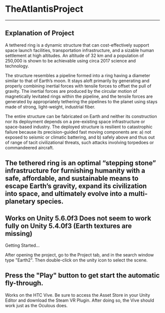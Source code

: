 ﻿# TheAtlantisProject

-----------------------------------------------------------------------------------------------------------------------------------------------
Explanation of Project
----------------------
A tethered ring is a dynamic structure that can cost-effectively support space launch facilities, transportation infrastructure, and a sizable human settlement at high altitudes. An altitude of 32 km and a population of 250,000 is shown to be achievable using circa 2017 science and technology.

The structure resembles a pipeline formed into a ring having a diameter similar to that of Earth’s moon. It stays aloft primarily by generating and properly combining inertial forces with tensile forces to offset the pull of gravity. The inertial forces are produced by the circular motion of magnetically levitated rings within the pipeline, and the tensile forces are generated by appropriately tethering the pipelines to the planet using stays made of strong, light-weight, industrial fiber.

The entire structure can be fabricated on Earth and neither its construction nor its deployment depends on a pre-existing space infrastructure or space-based industry. The deployed structure is resilient to catastrophic failure because its precision-guided fast moving components are: a) not exposed to seismic or climatic battering, and b) safely above and thus out of range of tacit civilizational threats, such attacks involving torpedoes or commandeered aircraft.

The tethered ring is an optimal “stepping stone” infrastructure for furnishing humanity with a safe, affordable, and sustainable means to escape Earth’s gravity, expand its civilization into space, and ultimately evolve into a multi-planetary species.
----------------------------------------------------------------------------------------------------------------------------------------------
Works on Unity 5.6.0f3
Does not seem to work fully on Unity 5.4.0f3 (Earth textures are missing)
----------------------------------------------------------------------------------------------------------------------------------------------
Getting Started...

After opening the project, go to the Project tab, and in the search window type "Earth2". Then double-click on the unity icon to select the scene.

Press the "Play" button to get start the automatic fly-through.
----------------------------------------------------------------------------------------------------------------------------------------------
Works on the HTC Vive.  Be sure to access the Asset Store in your Unity Editor and download the Steam VR Plugin.  After doing so, the Vive should work
just as the Oculous does.
